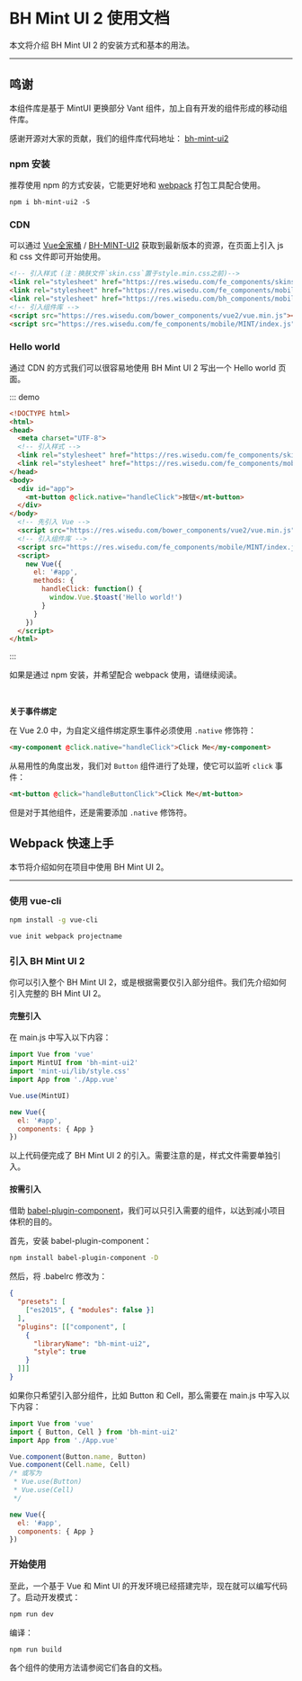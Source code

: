# BH Mint UI 2 使用文档

本文将介绍 BH Mint UI 2 的安装方式和基本的用法。

---------


## 鸣谢
本组件库是基于 MintUI 更换部分 Vant 组件，加上自有开发的组件形成的移动组件库。

感谢开源对大家的贡献，我们的组件库代码地址： [bh-mint-ui2](https://github.com/wisedu/bh-mint-ui2)

### npm 安装
推荐使用 npm 的方式安装，它能更好地和 [webpack](https://webpack.js.org/) 打包工具配合使用。

```shell
npm i bh-mint-ui2 -S
```

### CDN

可以通过 [Vue全家桶](https://res.wisedu.com/bower_components/vue2) / [BH-MINT-UI2](https://res.wisedu.com/fe_components/mobile/MINT/) 获取到最新版本的资源，在页面上引入 js 和 css 文件即可开始使用。

```html
<!-- 引入样式 (注：换肤文件`skin.css`置于style.min.css之前)-->
<link rel="stylesheet" href="https://res.wisedu.com/fe_components/skins/mint2.0/skin.css">
<link rel="stylesheet" href="https://res.wisedu.com/fe_components/mobile/MINT/cpdaily/style.min.css">
<link rel="stylesheet" href="https://res.wisedu.com/bh_components/mobile/1.0.0/bh-lib.min.css">
<!-- 引入组件库 -->
<script src="https://res.wisedu.com/bower_components/vue2/vue.min.js"></script>
<script src="https://res.wisedu.com/fe_components/mobile/MINT/index.js"></script>
```


### Hello world
通过 CDN 的方式我们可以很容易地使用 BH Mint UI 2 写出一个 Hello world 页面。

::: demo
```html
<!DOCTYPE html>
<html>
<head>
  <meta charset="UTF-8">
  <!-- 引入样式 -->
  <link rel="stylesheet" href="https://res.wisedu.com/fe_components/skins/mint2.0/skin.css">
  <link rel="stylesheet" href="https://res.wisedu.com/fe_components/mobile/MINT/style.min.css">
</head>
<body>
  <div id="app">
    <mt-button @click.native="handleClick">按钮</mt-button>
  </div>
</body>
  <!-- 先引入 Vue -->
  <script src="https://res.wisedu.com/bower_components/vue2/vue.min.js"></script>
  <!-- 引入组件库 -->
  <script src="https://res.wisedu.com/fe_components/mobile/MINT/index.js"></script>
  <script>
    new Vue({
      el: '#app',
      methods: {
        handleClick: function() {
          window.Vue.$toast('Hello world!')
        }
      }
    })
  </script>
</html>
```
:::


如果是通过 npm 安装，并希望配合 webpack 使用，请继续阅读。

<br>

**关于事件绑定**

在 Vue 2.0 中，为自定义组件绑定原生事件必须使用 `.native` 修饰符：
<!-- ::: demo -->
```html
<my-component @click.native="handleClick">Click Me</my-component>
```
<!-- ::: -->
从易用性的角度出发，我们对 `Button` 组件进行了处理，使它可以监听 `click` 事件：
<!-- ::: demo -->
```html
<mt-button @click="handleButtonClick">Click Me</mt-button>
```
<!-- ::: -->
但是对于其他组件，还是需要添加 `.native` 修饰符。

<script>
  import { Toast } from 'bh-mint-ui2';
  export default {
    methods:{
      handleClick:function() {
        Toast('Hello world!')
      },
      handleButtonClick:function(){
      }
    }
  };
</script>


## Webpack 快速上手

本节将介绍如何在项目中使用 BH Mint UI 2。

-----------

### 使用 vue-cli

```bash
npm install -g vue-cli

vue init webpack projectname
```

### 引入 BH Mint UI 2

你可以引入整个 BH Mint UI 2，或是根据需要仅引入部分组件。我们先介绍如何引入完整的 BH Mint UI 2。

#### 完整引入

在 main.js 中写入以下内容：
```javascript
import Vue from 'vue'
import MintUI from 'bh-mint-ui2'
import 'mint-ui/lib/style.css'
import App from './App.vue'

Vue.use(MintUI)

new Vue({
  el: '#app',
  components: { App }
})
```
以上代码便完成了 BH Mint UI 2 的引入。需要注意的是，样式文件需要单独引入。

#### 按需引入

借助 [babel-plugin-component](https://github.com/QingWei-Li/babel-plugin-component)，我们可以只引入需要的组件，以达到减小项目体积的目的。

首先，安装 babel-plugin-component：

```bash
npm install babel-plugin-component -D
```

然后，将 .babelrc 修改为：
```json
{
  "presets": [
    ["es2015", { "modules": false }]
  ],
  "plugins": [["component", [
    {
      "libraryName": "bh-mint-ui2",
      "style": true
    }
  ]]]
}
```

如果你只希望引入部分组件，比如 Button 和 Cell，那么需要在 main.js 中写入以下内容：

```javascript
import Vue from 'vue'
import { Button, Cell } from 'bh-mint-ui2'
import App from './App.vue'

Vue.component(Button.name, Button)
Vue.component(Cell.name, Cell)
/* 或写为
 * Vue.use(Button)
 * Vue.use(Cell)
 */

new Vue({
  el: '#app',
  components: { App }
})
```

### 开始使用

至此，一个基于 Vue 和 Mint UI 的开发环境已经搭建完毕，现在就可以编写代码了。启动开发模式：

```bash
npm run dev
```

编译：

```bash
npm run build
```
各个组件的使用方法请参阅它们各自的文档。
